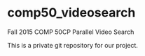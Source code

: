 # comp50_videosearch

Fall 2015 COMP 50CP Parallel Video Search

This is a private git repository for our project.